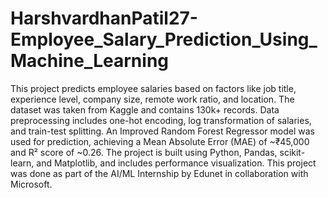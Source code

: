 # HarshvardhanPatil27-Employee_Salary_Prediction_Using_Machine_Learning
This project predicts employee salaries based on factors like job title, experience level, company size, remote work ratio, and location. The dataset was taken from Kaggle and contains 130k+ records.
Data preprocessing includes one-hot encoding, log transformation of salaries, and train-test splitting.
An Improved Random Forest Regressor model was used for prediction, achieving a Mean Absolute Error (MAE) of ~₹45,000 and R² score of ~0.26.
The project is built using Python, Pandas, scikit-learn, and Matplotlib, and includes performance visualization.
This project was done as part of the AI/ML Internship by Edunet in collaboration with Microsoft.
